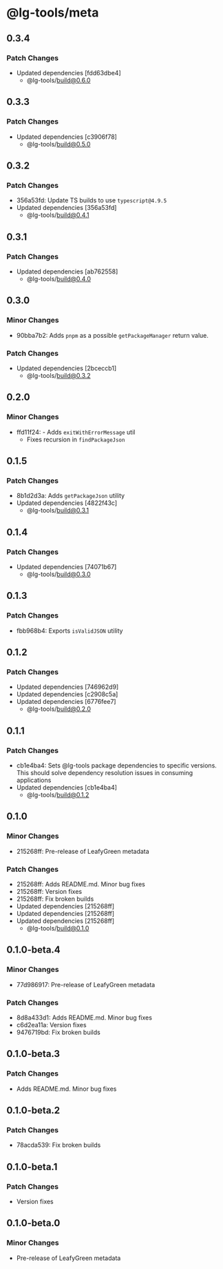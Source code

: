 # @lg-tools/meta

## 0.3.4

### Patch Changes

- Updated dependencies [fdd63dbe4]
  - @lg-tools/build@0.6.0

## 0.3.3

### Patch Changes

- Updated dependencies [c3906f78]
  - @lg-tools/build@0.5.0

## 0.3.2

### Patch Changes

- 356a53fd: Update TS builds to use `typescript@4.9.5`
- Updated dependencies [356a53fd]
  - @lg-tools/build@0.4.1

## 0.3.1

### Patch Changes

- Updated dependencies [ab762558]
  - @lg-tools/build@0.4.0

## 0.3.0

### Minor Changes

- 90bba7b2: Adds `pnpm` as a possible `getPackageManager` return value.

### Patch Changes

- Updated dependencies [2bceccb1]
  - @lg-tools/build@0.3.2

## 0.2.0

### Minor Changes

- ffd11f24: - Adds `exitWithErrorMessage` util
  - Fixes recursion in `findPackageJson`

## 0.1.5

### Patch Changes

- 8b1d2d3a: Adds `getPackageJson` utility
- Updated dependencies [4822f43c]
  - @lg-tools/build@0.3.1

## 0.1.4

### Patch Changes

- Updated dependencies [74071b67]
  - @lg-tools/build@0.3.0

## 0.1.3

### Patch Changes

- fbb968b4: Exports `isValidJSON` utility

## 0.1.2

### Patch Changes

- Updated dependencies [746962d9]
- Updated dependencies [c2908c5a]
- Updated dependencies [6776fee7]
  - @lg-tools/build@0.2.0

## 0.1.1

### Patch Changes

- cb1e4ba4: Sets @lg-tools package dependencies to specific versions.
  This should solve dependency resolution issues in consuming applications
- Updated dependencies [cb1e4ba4]
  - @lg-tools/build@0.1.2

## 0.1.0

### Minor Changes

- 215268ff: Pre-release of LeafyGreen metadata

### Patch Changes

- 215268ff: Adds README.md. Minor bug fixes
- 215268ff: Version fixes
- 215268ff: Fix broken builds
- Updated dependencies [215268ff]
- Updated dependencies [215268ff]
- Updated dependencies [215268ff]
  - @lg-tools/build@0.1.0

## 0.1.0-beta.4

### Minor Changes

- 77d986917: Pre-release of LeafyGreen metadata

### Patch Changes

- 8d8a433d1: Adds README.md. Minor bug fixes
- c6d2ea11a: Version fixes
- 9476719bd: Fix broken builds

## 0.1.0-beta.3

### Patch Changes

- Adds README.md. Minor bug fixes

## 0.1.0-beta.2

### Patch Changes

- 78acda539: Fix broken builds

## 0.1.0-beta.1

### Patch Changes

- Version fixes

## 0.1.0-beta.0

### Minor Changes

- Pre-release of LeafyGreen metadata
